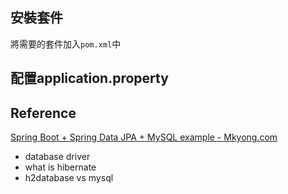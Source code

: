 ## 安裝套件

將需要的套件加入`pom.xml`中

## 配置application.property




## Reference

[Spring Boot + Spring Data JPA + MySQL example - Mkyong.com](https://mkyong.com/spring-boot/spring-boot-spring-data-jpa-mysql-example/)

+ database driver
+ what is hibernate
+ h2database vs mysql

